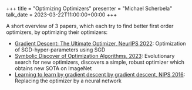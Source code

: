 +++
title = "Optimizing Optimizers"
presenter = "Michael Scherbela"
talk_date = 2023-03-22T11:00:00+00:00
+++

A short overview of 3 papers, which each try to find better first order optimizers, by optimizing their optimizers:

- [Gradient Descent: The Ultimate Optimizer, NeurIPS 2022](https://openreview.net/forum?id=-Qp-3L-5ZdI): Optimization of SGD-hyper-parameters using SGD
- [Symbolic Discover of Optimization Algorithms, 2023](http://arxiv.org/abs/2302.06675): Evolutionary search for new optimizers, discovers a simple, robust optimizer which obtains new SOTA on ImageNet
- [Learning to learn by gradient descent by gradient descent, NIPS 2016](https://proceedings.neurips.cc/paper/2016/hash/fb87582825f9d28a8d42c5e5e5e8b23d-Abstract.html): Replacing the optimizer by a neural network
